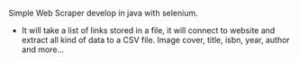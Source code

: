 Simple Web Scraper develop in java with selenium. 
- It will take a list of links stored in a file, it will connect to website and extract all kind of data to a CSV file. Image cover, title, isbn, year, author and more...
